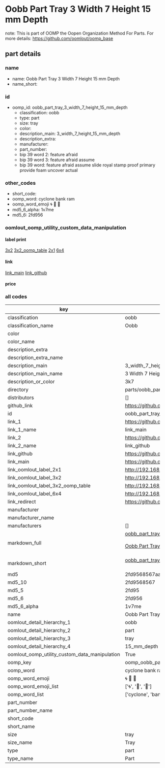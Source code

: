 # Oobb Part Tray 3 Width 7 Height 15 mm Depth  

note: This is part of OOMP the Oopen Organization Method For Parts. For more details: https://github.com/oomlout/oomp_base

##  part details
  







### name
* name: Oobb Part Tray 3 Width 7 Height 15 mm Depth
* name_short: 
### id
* oomp_id: oobb_part_tray_3_width_7_height_15_mm_depth
  * classification: oobb
  * type: part
  * size: tray
  * color: 
  * description_main: 3_width_7_height_15_mm_depth
  * description_extra: 
  * manufacturer: 
  * part_number: 
  * bip 39 word 2: feature afraid
  * bip 39 word 3: feature afraid assume
  * bip 39 word: feature afraid assume slide royal stamp proof primary provide foam uncover actual

### other_codes
* short_code: 
* oomp_word: cyclone bank ram
* oomp_word_emoji :cyclone: :bank: :ram:
* md5_6_alpha: 1v7me
* md5_6: 2fd956






### oomlout_oomp_utility_custom_data_manipulation
#### label print
[3x2](http://192.168.1.245:1112/?label=oomp%201v7me)
[3x2_oomp_table](http://192.168.1.108:1112/?label=oomp%201v7me)
[2x1](http://192.168.1.242:1112/?label=oomp%201v7me)
[6x4](http://192.168.1.55:1112/?label=oomp%201v7me)    

#### link

[link_main](https://github.com/oomlout/oomlout_oomp_version_1_messy/tree/main/parts/oobb_part_tray_3_width_7_height_15_mm_depth) [link_github](https://github.com/oomlout/oomlout_oomp_version_1_messy/tree/main/parts/oobb_part_tray_3_width_7_height_15_mm_depth)                             

#### price







### all codes 
| key | value |  
| --- | --- |  
| classification | oobb |  
| classification_name | Oobb |  
| color |  |  
| color_name |  |  
| description_extra |  |  
| description_extra_name |  |  
| description_main | 3_width_7_height_15_mm_depth |  
| description_main_name | 3 Width 7 Height 15 mm Depth |  
| description_or_color | 3k7 |  
| directory | parts/oobb_part_tray_3_width_7_height_15_mm_depth |  
| distributors | [] |  
| github_link | https://github.com/oomlout/oomlout_oomp_part_src/tree/main/parts/oobb_part_tray_3_width_7_height_15_mm_depth |  
| id | oobb_part_tray_3_width_7_height_15_mm_depth |  
| link_1 | https://github.com/oomlout/oomlout_oomp_version_1_messy/tree/main/parts/oobb_part_tray_3_width_7_height_15_mm_depth |  
| link_1_name | link_main |  
| link_2 | https://github.com/oomlout/oomlout_oomp_version_1_messy/tree/main/parts/oobb_part_tray_3_width_7_height_15_mm_depth |  
| link_2_name | link_github |  
| link_github | https://github.com/oomlout/oomlout_oomp_version_1_messy/tree/main/parts/oobb_part_tray_3_width_7_height_15_mm_depth |  
| link_main | https://github.com/oomlout/oomlout_oomp_version_1_messy/tree/main/parts/oobb_part_tray_3_width_7_height_15_mm_depth |  
| link_oomlout_label_2x1 | http://192.168.1.242:1112/?label=oomp%201v7me |  
| link_oomlout_label_3x2 | http://192.168.1.245:1112/?label=oomp%201v7me |  
| link_oomlout_label_3x2_oomp_table | http://192.168.1.108:1112/?label=oomp%201v7me |  
| link_oomlout_label_6x4 | http://192.168.1.55:1112/?label=oomp%201v7me |  
| link_redirect | https://github.com/oomlout/oomlout_oomp_version_1_messy/tree/main/parts/oobb_part_tray_3_width_7_height_15_mm_depth |  
| manufacturer |  |  
| manufacturer_name |  |  
| manufacturers | [] |  
| markdown_full | [oobb_part_tray_3_width_7_height_15_mm_depth](none)<br>[](none)<br>[Oobb Part Tray 3 Width 7 Height 15 Mm Depth](none)<br><br> |  
| markdown_short | [oobb_part_tray_3_width_7_height_15_mm_depth](none)<br><br> |  
| md5 | 2fd9568567aab58b51de5cb81bc122a1 |  
| md5_10 | 2fd9568567 |  
| md5_5 | 2fd95 |  
| md5_6 | 2fd956 |  
| md5_6_alpha | 1v7me |  
| name | Oobb Part Tray 3 Width 7 Height 15 mm Depth |  
| oomlout_detail_hierarchy_1 | oobb |  
| oomlout_detail_hierarchy_2 | part |  
| oomlout_detail_hierarchy_3 | tray |  
| oomlout_detail_hierarchy_4 | 15_mm_depth |  
| oomlout_oomp_utility_custom_data_manipulation | True |  
| oomp_key | oomp_oobb_part_tray_3_width_7_height_15_mm_depth |  
| oomp_word | cyclone bank ram |  
| oomp_word_emoji | :cyclone: :bank: :ram: |  
| oomp_word_emoji_list | [':cyclone:', ':bank:', ':ram:'] |  
| oomp_word_list | ['cyclone', 'bank', 'ram'] |  
| part_number |  |  
| part_number_name |  |  
| short_code |  |  
| short_name |  |  
| size | tray |  
| size_name | Tray |  
| type | part |  
| type_name | Part |  
